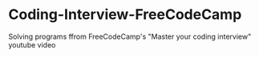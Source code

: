 # Coding-Interview-FreeCodeCamp
Solving programs ffrom FreeCodeCamp's "Master your coding interview" youtube video
